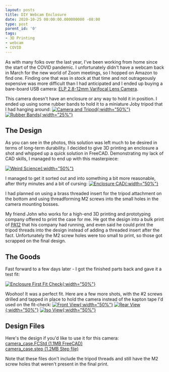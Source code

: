 ```yaml
---
layout: posts
title: DIY Webcam Enclosure
date: 2020-10-25 00:00:00.000000000 -08:00
type: post
parent_id: '0'
tags:
- 3D Printing
- webcam
- COVID
---
```

As with many folks over the last year, I've been working from home since the start of the COVID pandemic. I unfortunately didn't have a webcam back in March for the new world of Zoom meetings, so I hopped on Amazon to find one. Finding one that was in stock at that time and not outrageously expensive was more difficult than I had anticipated and I ended up buying a bare-board USB camera: [ELP 2.8-12mm Varifocal Lens Camera](https://www.amazon.com/gp/product/B00SPBWM0M/).

This camera doesn't have an enclosure or any way to hold it in position. I ended up using some rubber bands to hold it to a miniature Joby tripod that I had hanging around:
[![Camera and Tripod](/assets/images/2020/webcam_with_tripod.jpg){:width="50%"}](/assets/images/2020/webcam_with_tripod.jpg) [![Rubber Bands](/assets/images/2020/rubber_bands.jpg){:width="25%"}](/assets/images/2020/rubber_bands.jpg)
<!--more-->

## The Design

As you can see in the photos, this solution was left much to be desired in terms of long-term durability. I decided to give 3D printing an enclosure a shot and whipped up a quick solution in FreeCAD. Demonstrating my lack of CAD skills, I managed to end up with this masterpiece:

[![Weird Science](/assets/images/2020/how_does_cad_work.jpg){:width="50%"}](/assets/images/2020/how_does_cad_work.jpg)

I managed to get it sorted out and into something a bit more reasonable, after thirty minutes and a bit of cursing:
[![Enclosure CAD](/assets/images/2020/case_iso.png){:width="50%"}](/assets/images/2020/case_iso.png)

I had planned on using a brass threaded insert for the tripod attachment on the bottom and using threadforming M2 screws into the small holes in the camera mounting bosses.

My friend John who works for a high-end 3D printing and prototyping company offered to print the case for me. He got the design into a bulk print of [PA12](https://www.fastradius.com/resources/polyamide-12/) that his company had running, and even said he could print the tripod threads into the design instead of adding a threaded insert after the fact. Unfortunately the M2 screw holes were too small to print, so those got scrapped on the final design.

## The Goods

Fast forward to a few days later - I got the finished parts back and gave it a test fit:

[![Enclosure First Fit Check](/assets/images/2020/enclosure_glamor_shot.jpg){:width="50%"}](/assets/images/2020/enclosure_glamor_shot.jpg)

Woohoo! It was a perfect fit. Here are a few more shots, with the #2 screws drilled and tapped in place to hold the camera instead of the kapton tape I'd used on the fit-check:
[![Front View](/assets/images/2020/front_view.jpg){:width="50%"}](/assets/images/2020/front_view.jpg)
[![Rear View](/assets/images/2020/rear_view.jpg){:width="50%"}](/assets/images/2020/rear_view.jpg)
[![Iso View](/assets/images/2020/side_angle_view.jpg){:width="50%"}](/assets/images/2020/side_angle_view.jpg)

## Design Files

Here's the design if you'd like to use it for this camera:<br/>
[camera_case.FCStd (1.1MB FreeCAD)](/assets/files/camera_case.FCStd)<br/>
[camera_case.step (1.2MB Step file)](/assets/files/camera_case.Step)

Note that these files don't include the tripod threads and still have the M2 screw holes that weren't present in the final print.